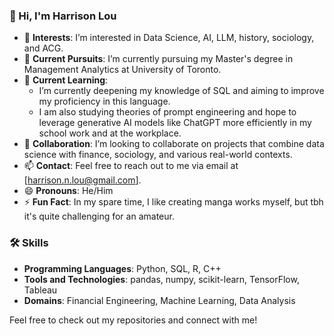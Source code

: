 ### 👋 Hi, I'm Harrison Lou

- 👀 **Interests**: I’m interested in Data Science, AI, LLM, history, sociology, and ACG.
- 🌱 **Current Pursuits**: I’m currently pursuing my Master's degree in Management Analytics at University of Toronto.
- 📑 **Current Learning**: 
  - I’m currently deepening my knowledge of SQL and aiming to improve my proficiency in this language.
  - I am also studying theories of prompt engineering and hope to leverage generative AI models like ChatGPT more efficiently in my school work and at the workplace.
- 💞️ **Collaboration**: I’m looking to collaborate on projects that combine data science with finance, sociology, and various real-world contexts.
- 📫 **Contact**: Feel free to reach out to me via email at [harrison.n.lou@gmail.com].
- 😄 **Pronouns**: He/Him
- ⚡ **Fun Fact**: In my spare time, I like creating manga works myself, but tbh it's quite challenging for an amateur.
<!---
nanlou888/nanlou888 is a ✨ special ✨ repository because its `README.md` (this file) appears on your GitHub profile.
You can click the Preview link to take a look at your changes.
--->

### 🛠 Skills
- **Programming Languages**: Python, SQL, R, C++
- **Tools and Technologies**: pandas, numpy, scikit-learn, TensorFlow, Tableau
- **Domains**: Financial Engineering, Machine Learning, Data Analysis
<!---
### 🌟 Projects
- **Project 1**: [Credit VaR Calculation](link-to-project)
  - Description: Calculated the 1-year 99% credit VaR of a portfolio of bonds using the CreditMetrics model and 10,000 simulations.
- **Project 2**: [Stock Return Prediction](link-to-project)
  - Description: Developed machine learning models to predict stock returns using historical data.
--->
Feel free to check out my repositories and connect with me!
